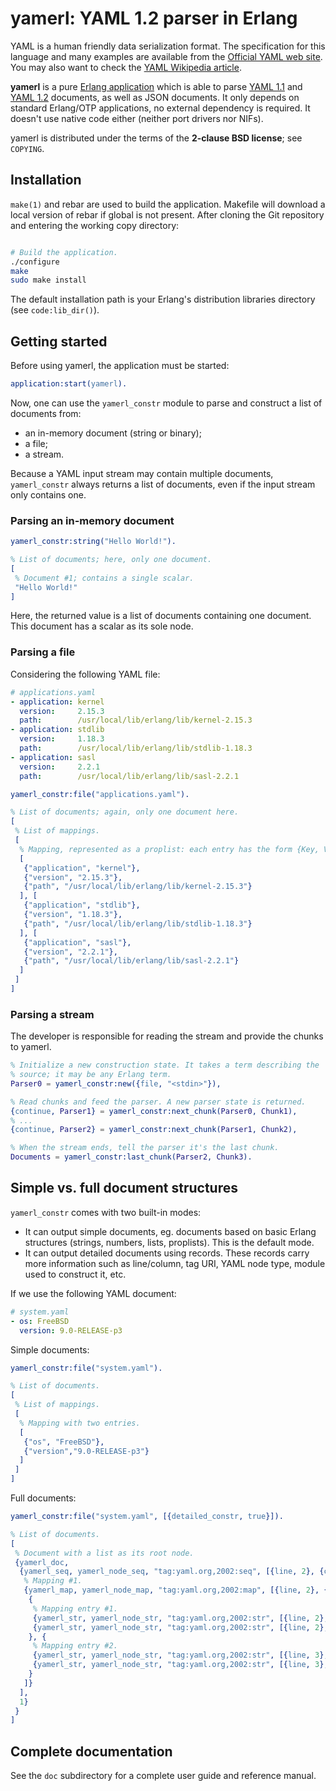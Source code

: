 # yamerl: YAML 1.2 parser in Erlang

YAML is a human friendly data serialization format. The specification for this language  and many examples are available from the [Official YAML web site](http://www.yaml.org/). You may also want to check the [YAML Wikipedia article](http://en.wikipedia.org/wiki/YAML).

**yamerl** is a pure [Erlang application](http://www.erlang.org/) which is able to parse [YAML 1.1](http://yaml.org/spec/1.1/) and [YAML 1.2](http://www.yaml.org/spec/1.2/spec.html) documents, as well as JSON documents. It only depends on standard Erlang/OTP applications, no external dependency is required. It doesn't use native code either (neither port drivers nor NIFs).

yamerl is distributed under the terms of the **2-clause BSD license**; see `COPYING`.

## Installation

`make(1)` and rebar are used to build the application. Makefile will download a local version of rebar if global is not present. After cloning the Git repository and entering the working copy directory:
```bash

# Build the application.
./configure
make
sudo make install
```

The default installation path is your Erlang's distribution libraries directory (see `code:lib_dir()`).

## Getting started

Before using yamerl, the application must be started:
```erlang
application:start(yamerl).
```

Now, one can use the `yamerl_constr` module to parse and construct a list of documents from:
* an in-memory document (string or binary);
* a file;
* a stream.

Because a YAML input stream may contain multiple documents, `yamerl_constr` always returns a list of documents, even if the input stream only contains one.

### Parsing an in-memory document

```erlang
yamerl_constr:string("Hello World!").
```
```erlang
% List of documents; here, only one document.
[
 % Document #1; contains a single scalar.
 "Hello World!"
]
```

Here, the returned value is a list of documents containing one document. This document has a scalar as its sole node.

### Parsing a file

Considering the following YAML file:
```yaml
# applications.yaml
- application: kernel
  version:     2.15.3
  path:        /usr/local/lib/erlang/lib/kernel-2.15.3
- application: stdlib
  version:     1.18.3
  path:        /usr/local/lib/erlang/lib/stdlib-1.18.3
- application: sasl
  version:     2.2.1
  path:        /usr/local/lib/erlang/lib/sasl-2.2.1
```

```erlang
yamerl_constr:file("applications.yaml").
```
```erlang
% List of documents; again, only one document here.
[
 % List of mappings.
 [
  % Mapping, represented as a proplist: each entry has the form {Key, Value}.
  [
   {"application", "kernel"},
   {"version", "2.15.3"},
   {"path", "/usr/local/lib/erlang/lib/kernel-2.15.3"}
  ], [
   {"application", "stdlib"},
   {"version", "1.18.3"},
   {"path", "/usr/local/lib/erlang/lib/stdlib-1.18.3"}
  ], [
   {"application", "sasl"},
   {"version", "2.2.1"},
   {"path", "/usr/local/lib/erlang/lib/sasl-2.2.1"}
  ]
 ]
]
```

### Parsing a stream

The developer is responsible for reading the stream and provide the chunks to yamerl.

```erlang
% Initialize a new construction state. It takes a term describing the
% source; it may be any Erlang term.
Parser0 = yamerl_constr:new({file, "<stdin>"}),

% Read chunks and feed the parser. A new parser state is returned.
{continue, Parser1} = yamerl_constr:next_chunk(Parser0, Chunk1),
% ...
{continue, Parser2} = yamerl_constr:next_chunk(Parser1, Chunk2),

% When the stream ends, tell the parser it's the last chunk.
Documents = yamerl_constr:last_chunk(Parser2, Chunk3).
```

## Simple vs. full document structures

`yamerl_constr` comes with two built-in modes:
* It can output simple documents, eg. documents based on basic Erlang structures (strings, numbers, lists, proplists). This is the default mode.
* It can output detailed documents using records. These records carry more information such as line/column, tag URI, YAML node type, module used to construct it, etc.

If we use the following YAML document:
```yaml
# system.yaml
- os: FreeBSD
  version: 9.0-RELEASE-p3
```

Simple documents:
```erlang
yamerl_constr:file("system.yaml").
```
```erlang
% List of documents.
[
 % List of mappings.
 [
  % Mapping with two entries.
  [
   {"os", "FreeBSD"},
   {"version","9.0-RELEASE-p3"}
  ]
 ]
]
```

Full documents:
```erlang
yamerl_constr:file("system.yaml", [{detailed_constr, true}]).
```
```erlang
% List of documents.
[
 % Document with a list as its root node.
 {yamerl_doc,
  {yamerl_seq, yamerl_node_seq, "tag:yaml.org,2002:seq", [{line, 2}, {column, 1}], [
   % Mapping #1.
   {yamerl_map, yamerl_node_map, "tag:yaml.org,2002:map", [{line, 2}, {column, 3}], [
    {
     % Mapping entry #1.
     {yamerl_str, yamerl_node_str, "tag:yaml.org,2002:str", [{line, 2}, {column, 3}], "os"},
     {yamerl_str, yamerl_node_str, "tag:yaml.org,2002:str", [{line, 2}, {column, 7}], "FreeBSD"}
    }, {
     % Mapping entry #2.
     {yamerl_str, yamerl_node_str, "tag:yaml.org,2002:str", [{line, 3}, {column, 3}], "version"},
     {yamerl_str, yamerl_node_str, "tag:yaml.org,2002:str", [{line, 3}, {column, 12}], "9.0-RELEASE-p3"}
    }
   ]}
  ],
  1}
 }
]
```

## Complete documentation

See the `doc` subdirectory for a complete user guide and reference manual.
